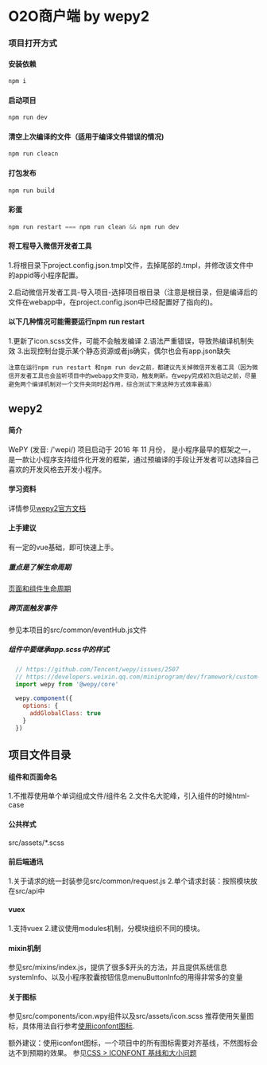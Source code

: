 # O2O商户端 by wepy2

### 项目打开方式

#### 安装依赖
```javascript
npm i
```
#### 启动项目
```javascript
npm run dev
```

#### 清空上次编译的文件（适用于编译文件错误的情况)
```javascript
npm run cleacn
```

#### 打包发布
```javascript
npm run build
```

#### 彩蛋
```javascript
npm run restart === npm run clean && npm run dev
```

#### 将工程导入微信开发者工具
1.将根目录下project.config.json.tmpl文件，去掉尾部的.tmpl，并修改该文件中的appid等小程序配置。

2.启动微信开发者工具-导入项目-选择项目根目录（注意是根目录，但是编译后的文件在webapp中，在project.config.json中已经配置好了指向的)。

#### 以下几种情况可能需要运行npm run restart
1.更新了icon.scss文件，可能不会触发编译
2.语法严重错误，导致热编译机制失效
3.出现控制台提示某个静态资源或者js确实，偶尔也会有app.json缺失

`
注意在运行npm run restart 和npm run dev之前，都建议先关掉微信开发者工具（因为微信开发者工具也会监听项目中的webapp文件变动，触发刷新。在wepy完成初次启动之前，尽量避免两个编译机制对一个文件夹同时起作用，综合测试下来这种方式效率最高）
`

## wepy2

#### 简介
WePY (发音: /'wepi/) 项目启动于 2016 年 11 月份， 是小程序最早的框架之一，是一款让小程序支持组件化开发的框架，通过预编译的手段让开发者可以选择自己喜欢的开发风格去开发小程序。

#### 学习资料
详情参见[wepy2官方文档](https://wepyjs.github.io/wepy-docs/2.x/#/)

#### 上手建议
有一定的vue基础，即可快速上手。

##### 重点是了解生命周期
[页面和组件生命周期](https://wepyjs.github.io/wepy-docs/2.x/#/base/instance?id=%e9%a1%b5%e9%9d%a2%e7%94%9f%e5%91%bd%e5%91%a8%e6%9c%9f)

##### 跨页面触发事件
参见本项目的src/common/eventHub.js文件

##### 组件中要继承app.scss中的样式
```javascript
  // https://github.com/Tencent/wepy/issues/2507
  // https://developers.weixin.qq.com/miniprogram/dev/framework/custom-component/wxml-wxss.html
  import wepy from '@wepy/core'

  wepy.component({
    options: {
      addGlobalClass: true
    }
  })
```

## 项目文件目录
#### 组件和页面命名
1.不推荐使用单个单词组成文件/组件名
2.文件名大驼峰，引入组件的时候html-case
#### 公共样式
src/assets/*.scss
#### 前后端通讯
1.关于请求的统一封装参见src/common/request.js
2.单个请求封装：按照模块放在src/api中
#### vuex
1.支持vuex
2.建议使用modules机制，分模块组织不同的模块。
#### mixin机制
参见src/mixins/index.js，提供了很多$开头的方法，并且提供系统信息systemInfo、以及小程序胶囊按钮信息menuButtonInfo的用得非常多的变量
#### 关于图标
参见src/components/icon.wpy组件以及src/assets/icon.scss
推荐使用矢量图标，具体用法自行参考[使用iconfont图标](https://www.jianshu.com/p/7fc08b1b4d85).

额外建议：使用iconfont图标，一个项目中的所有图标需要对齐基线，不然图标会达不到预期的效果。
参见[CSS > ICONFONT 基线和大小问题](https://blog.csdn.net/weixin_34114823/article/details/88967683)



